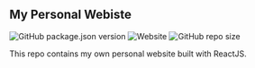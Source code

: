 ## My Personal Webiste
![GitHub package.json version](https://img.shields.io/github/package-json/v/dunkstormen/dunkstormen-dk?style=flat-square)
![Website](https://img.shields.io/website?style=flat-square&url=https%3A%2F%2Fdunkstormen.dk?style=flat-square)
![GitHub repo size](https://img.shields.io/github/repo-size/dunkstormen/dunkstormen-dk?style=flat-square)

This repo contains my own personal website built with ReactJS.
